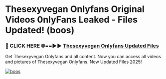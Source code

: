 # Thesexyvegan Onlyfans Original Videos 0nlyFans Leaked - Files Updated! (boos)

<h3>🔴 CLICK HERE 🌐==►► <a href="https://tinyurl.com/2m67pmp6" rel="nofollow">Thesexyvegan Onlyfans Updated Files</a></h3>

Get Thesexyvegan Onlyfans and all content. Now you can access all videos and pictures of Thesexyvegan Onlyfans. New Updated Files 2025!

[![boos](https://i.imgur.com/H4QAA4z.gif)](https://tinyurl.com/2m67pmp6)
